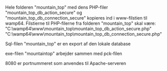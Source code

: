Hele folderen "mountain_top" med dens PHP-filer "mountain_top_db_action_secure" og "mountain_top_db_connection_secure" kopieres ind i www-filstien til wamp64.
Filstierne til PHP-filerne fra folderen "mountain_top" skal være:
"C:\wamp64\www\mountain_top\mountain_top_db_action_secure.php"
"C:\wamp64\www\mountain_top\mountain_top_db_connection_secure.php"

Sql-filen "mountain_top" er en export af den lokale database

exe-filen "mountaintop" arbejder sammen med pck-filen

8080 er portnummeret som anvendes til Apache-serveren
